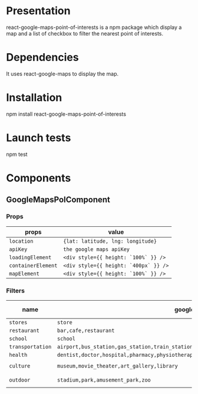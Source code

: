 # Presentation

react-google-maps-point-of-interests is a npm package which display a map and a list of checkbox to filter the nearest point of interests.

# Dependencies

It uses react-google-maps to display the map.

# Installation

npm install react-google-maps-point-of-interests

# Launch tests

npm test

# Components

## GoogleMapsPoIComponent

### Props

| props                         |value                        |
|-------------------------------|-----------------------------|
|`location`            	 	|``` {lat: latitude, lng: longitude} ``` |
|`apiKey`                       |```the google maps apiKey```       |
|`loadingElement`               |```<div style={{ height: `100%` }} />```|
|`containerElement`             |```<div style={{ height: `400px` }} />```|
|`mapElement`                   |```<div style={{ height: `100%` }} />```|

### Filters

| name                         |google maps type| name displayed |
|-------------------------------|-----------------------------|---|
|`stores`            	 	|``` store ``` |`Boutiques`|
|`restaurant`                       |```bar,cafe,restaurant``` |`Restauration`|
|`school`               |```school```|`Ecoles`|
|`transportation`             |`airport,bus_station,gas_station,train_station,transit_station,subway_station,taxi_stand,parking`|`Transports`|
|`health`                   |`dentist,doctor,hospital,pharmacy,physiotherapist`|`Santé`|
|`culture`                   |`museum,movie_theater,art_gallery,library`|`Activités culturelles`|
|`outdoor`                   |`stadium,park,amusement_park,zoo`|`Activités plein air`|
